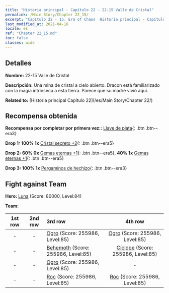 ```yaml
---
title: "Historia principal - Capítulo 22 - 22-15 Valle de Cristal"
permalink: /Main Story/Chapter 22_15/
excerpt: "Capítulo 22 - 15. Era of Chaos  Historia principal - Capítulo 22_15. 22-15 Valle de Cristal"
last_modified_at: 2021-04-16
locale: es
ref: "Chapter 22_15.md"
toc: false
classes: wide
---
```


## Detalles

 **Nombre:** 22-15 Valle de Cristal

 **Descripción:** Una mina de cristal a cielo abierto. Dracon está familiarizado con la magia intrínseca a esta tierra. Parece que su madre vivió aquí.

 **Related to:** [Historia principal Capítulo 22](/es/Main Story/Chapter 22/)

## Recompensa obtenida

 **Recompensa por completar por primera vez::** [Llave de plata](/es/Items/con_693/){: .btn .btn--era3}

 **Drop 1:** **100% 1x** [Cristal secreto +2](/es/Items/mat_80/){: .btn .btn--era5}

 **Drop 2:** **60% 0x** [Gemas eternas +1](/es/Items/mat_72/){: .btn .btn--era5}, **40% 1x** [Gemas eternas +1](/es/Items/mat_72/){: .btn .btn--era5}

 **Drop 3:** **100% 1x** [Pergaminos de hechizo](/es/Items/con_694/){: .btn .btn--era3}


## Fight against Team
 **Hero:** [Luna](/es/heroes/Luna/) (Score: 80000, Level:84)

 **Team:**


  | 1st row | 2nd row | 3rd row | 4th row |
  |:----:|:----:|:----|:----:|
  | - | - | [Ogro](/es/units/Ogre/) (Score: 255986, Level:85)  | [Ogro](/es/units/Ogre/) (Score: 255986, Level:85)  |
  | - | - | [Behemoth](/es/units/Behemoth/) (Score: 255986, Level:85)  | [Cíclope](/es/units/Cyclops/) (Score: 255986, Level:85)  |
  | - | - | [Ogro](/es/units/Ogre/) (Score: 255986, Level:85)  | - |
  | - | - | [Roc](/es/units/Roc/) (Score: 255986, Level:85)  | [Roc](/es/units/Roc/) (Score: 255986, Level:85)  |


